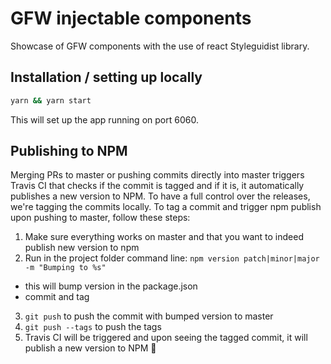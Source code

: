# GFW injectable components

Showcase of GFW components with the use of react Styleguidist library.

## Installation / setting up locally

```bash
yarn && yarn start
```

This will set up the app running on port 6060.

## Publishing to NPM 

Merging PRs to master or pushing commits directly into master triggers Travis CI that checks if the commit is tagged and if it is, it automatically publishes a new version to NPM.
To have a full control over the releases, we're tagging the commits locally.
To tag a commit and trigger npm publish upon pushing to master, follow these steps:

1. Make sure everything works on master and that you want to indeed publish new version to npm
2. Run in the project folder command line: `npm version patch|minor|major -m "Bumping to %s"`
  - this will bump version in the package.json
  - commit and tag
3. `git push` to push the commit with bumped version to master
4. `git push --tags` to push the tags
5. Travis CI will be triggered and upon seeing the tagged commit, it will publish a new version to NPM :rocket:

